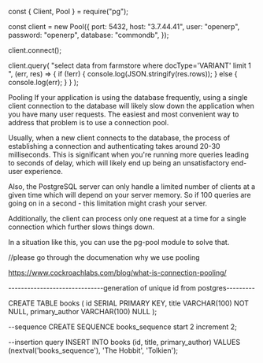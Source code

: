 <!-- this is how we fire a query  -->

const { Client, Pool } = require("pg");

const client = new Pool({
port: 5432,
host: "3.7.44.41",
user: "openerp",
password: "openerp",
database: "commondb",
});

client.connect();

client.query(
"select data from farmstore where docType='VARIANT' limit 1 ",
(err, res) => {
if (!err) {
console.log(JSON.stringify(res.rows));
} else {
console.log(err);
}
}
);

Pooling
If your application is using the database frequently, using a single client connection to the database will likely slow down the application when you have many user requests. The easiest and most convenient way to address that problem is to use a connection pool.

Usually, when a new client connects to the database, the process of establishing a connection and authenticating takes around 20-30 milliseconds. This is significant when you're running more queries leading to seconds of delay, which will likely end up being an unsatisfactory end-user experience.

Also, the PostgreSQL server can only handle a limited number of clients at a given time which will depend on your server memory. So if 100 queries are going on in a second - this limitation might crash your server.

Additionally, the client can process only one request at a time for a single connection which further slows things down.

In a situation like this, you can use the pg-pool module to solve that.

//please go through the documenation why we use pooling

https://www.cockroachlabs.com/blog/what-is-connection-pooling/

------------------------------generation of unique id from postgres---------

CREATE TABLE books (
id SERIAL PRIMARY KEY,
title VARCHAR(100) NOT NULL,
primary_author VARCHAR(100) NULL
);

--sequence
CREATE SEQUENCE books_sequence
start 2
increment 2;

--insertion query
INSERT INTO books
(id, title, primary_author)
VALUES
(nextval('books_sequence'), 'The Hobbit', 'Tolkien');
